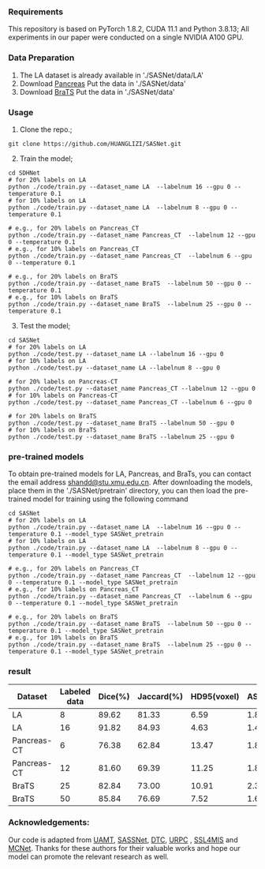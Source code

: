 
### Requirements
This repository is based on PyTorch 1.8.2, CUDA 11.1 and Python 3.8.13; All experiments in our paper were conducted on a single NVIDIA A100 GPU.

### Data Preparation
1. The LA dataset is already available in './SASNet/data/LA' 
2. Download [Pancreas](https://wiki.cancerimagingarchive.net/display/Public/Pancreas-CT)
   Put the data in './SASNet/data'
2. Download [BraTS](https://github.com/HiLab-git/SSL4MIS/tree/master/data/BraTS2019)
   Put the data in './SASNet/data'
### Usage
1. Clone the repo.;
```
git clone https://github.com/HUANGLIZI/SASNet.git
```
2. Train the model;
```
cd SDHNet
# for 20% labels on LA
python ./code/train.py --dataset_name LA  --labelnum 16 --gpu 0 --temperature 0.1
# for 10% labels on LA
python ./code/train.py --dataset_name LA  --labelnum 8 --gpu 0 --temperature 0.1

# e.g., for 20% labels on Pancreas_CT
python ./code/train.py --dataset_name Pancreas_CT  --labelnum 12 --gpu 0 --temperature 0.1
# e.g., for 10% labels on Pancreas_CT
python ./code/train.py --dataset_name Pancreas_CT  --labelnum 6 --gpu 0 --temperature 0.1

# e.g., for 20% labels on BraTS
python ./code/train.py --dataset_name BraTS  --labelnum 50 --gpu 0 --temperature 0.1
# e.g., for 10% labels on BraTS
python ./code/train.py --dataset_name BraTS  --labelnum 25 --gpu 0 --temperature 0.1
```
3. Test the model;
```
cd SASNet
# for 20% labels on LA
python ./code/test.py --dataset_name LA --labelnum 16 --gpu 0
# for 10% labels on LA
python ./code/test.py --dataset_name LA --labelnum 8 --gpu 0

# for 20% labels on Pancreas-CT
python ./code/test.py --dataset_name Pancreas_CT --labelnum 12 --gpu 0
# for 10% labels on Pancreas-CT
python ./code/test.py --dataset_name Pancreas_CT --labelnum 6 --gpu 0

# for 20% labels on BraTS
python ./code/test.py --dataset_name BraTS --labelnum 50 --gpu 0
# for 10% labels on BraTS
python ./code/test.py --dataset_name BraTS --labelnum 25 --gpu 0

```
### pre-trained models
To obtain pre-trained models for LA, Pancreas, and BraTs, you can contact the email address shandd@stu.xmu.edu.cn. After downloading the models, place them in the './SASNet/pretrain' directory, you can then load the pre-trained model for training using the following command
```
cd SASNet
# for 20% labels on LA
python ./code/train.py --dataset_name LA  --labelnum 16 --gpu 0 --temperature 0.1 --model_type SASNet_pretrain
# for 10% labels on LA
python ./code/train.py --dataset_name LA  --labelnum 8 --gpu 0 --temperature 0.1 --model_type SASNet_pretrain

# e.g., for 20% labels on Pancreas_CT
python ./code/train.py --dataset_name Pancreas_CT  --labelnum 12 --gpu 0 --temperature 0.1 --model_type SASNet_pretrain
# e.g., for 10% labels on Pancreas_CT
python ./code/train.py --dataset_name Pancreas_CT  --labelnum 6 --gpu 0 --temperature 0.1 --model_type SASNet_pretrain

# e.g., for 20% labels on BraTS
python ./code/train.py --dataset_name BraTS  --labelnum 50 --gpu 0 --temperature 0.1 --model_type SASNet_pretrain
# e.g., for 10% labels on BraTS
python ./code/train.py --dataset_name BraTS  --labelnum 25 --gpu 0 --temperature 0.1 --model_type SASNet_pretrain

```
### result

| Dataset     | Labeled data     | Dice(%)     | Jaccard(%)     | HD95(voxel)     | ASD(voxel)     |
| -------- | -------- | -------- | -------- | -------- | -------- |
| LA | 8  | 89.62 | 81.33 | 6.59| 1.89 |
| LA | 16 | 91.82 | 84.93 | 4.63 | 1.42 |
| Pancreas-CT | 6 | 76.38 | 62.84 | 13.47 | 1.82 |
| Pancreas-CT | 12 | 81.60 | 69.39 | 11.25  | 1.81 |
| BraTS | 25 | 82.84 | 73.00 | 10.91 | 2.31 |
| BraTS | 50 | 85.84 | 76.69 | 7.52  | 1.62 |


### Acknowledgements:
Our code is adapted from [UAMT](https://github.com/yulequan/UA-MT), [SASSNet](https://github.com/kleinzcy/SASSnet), [DTC](https://github.com/HiLab-git/DTC), [URPC](https://github.com/HiLab-git/SSL4MIS) , [SSL4MIS](https://github.com/HiLab-git/SSL4MIS) and [MCNet](https://github.com/ycwu1997/MC-Net.git). Thanks for these authors for their valuable works and hope our model can promote the relevant research as well.



